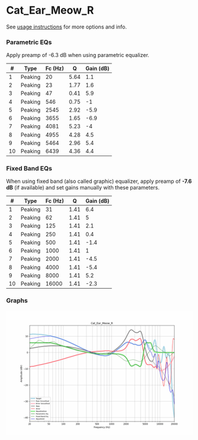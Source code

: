 # Cat_Ear_Meow_R
See [usage instructions](https://github.com/jaakkopasanen/AutoEq#usage) for more options and info.

### Parametric EQs
Apply preamp of -6.3 dB when using parametric equalizer.

|   # | Type    |   Fc (Hz) |    Q |   Gain (dB) |
|-----|---------|-----------|------|-------------|
|   1 | Peaking |        20 | 5.64 |         1.1 |
|   2 | Peaking |        23 | 1.77 |         1.6 |
|   3 | Peaking |        47 | 0.41 |         5.9 |
|   4 | Peaking |       546 | 0.75 |        -1   |
|   5 | Peaking |      2545 | 2.92 |        -5.9 |
|   6 | Peaking |      3655 | 1.65 |        -6.9 |
|   7 | Peaking |      4081 | 5.23 |        -4   |
|   8 | Peaking |      4955 | 4.28 |         4.5 |
|   9 | Peaking |      5464 | 2.96 |         5.4 |
|  10 | Peaking |      6439 | 4.36 |         4.4 |

### Fixed Band EQs
When using fixed band (also called graphic) equalizer, apply preamp of **-7.6 dB** (if available) and set gains manually with these parameters.

|   # | Type    |   Fc (Hz) |    Q |   Gain (dB) |
|-----|---------|-----------|------|-------------|
|   1 | Peaking |        31 | 1.41 |         6.4 |
|   2 | Peaking |        62 | 1.41 |         5   |
|   3 | Peaking |       125 | 1.41 |         2.1 |
|   4 | Peaking |       250 | 1.41 |         0.4 |
|   5 | Peaking |       500 | 1.41 |        -1.4 |
|   6 | Peaking |      1000 | 1.41 |         1   |
|   7 | Peaking |      2000 | 1.41 |        -4.5 |
|   8 | Peaking |      4000 | 1.41 |        -5.4 |
|   9 | Peaking |      8000 | 1.41 |         5.2 |
|  10 | Peaking |     16000 | 1.41 |        -2.3 |

### Graphs
![](./Cat_Ear_Meow_R.png)
